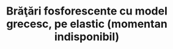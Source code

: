 ---
layout: post
title: "Brăţări fosforescente cu model grecesc, pe elastic (momentan indisponibil)"
description: "Brăţări fosforescente cu model grecesc, pe elastic."
img: "/assets/img/bratari-fosforescente-cu-model-grecesc-1.jpg"
img2: "/assets/img/bratari-fosforescente-cu-model-grecesc-2.jpg"
colors: "toate culorile"
price: "8.00 RON /buc"
vertical: true
---